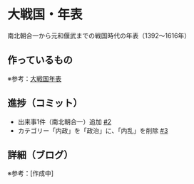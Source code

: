 # 大戦国・年表

南北朝合一から元和偃武までの戦国時代の年表（1392〜1616年）

## 作っているもの

※参考：[大戦国年表](https://dai-sengoku-nenpyo.vercel.app/)

## 進捗（コミット）

- 出来事1件（南北朝合一）追加 [#2](https://github.com/ryo-i/dai-sengoku-nenpyo/issues/2)
- カテゴリー「内政」を「政治」に、「内乱」を削除 [#3](https://github.com/ryo-i/dai-sengoku-nenpyo/issues/3)

## 詳細（ブログ）

※参考：[作成中]